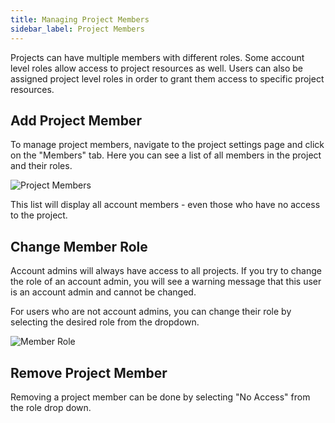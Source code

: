 ```yaml
---
title: Managing Project Members
sidebar_label: Project Members
---
```


Projects can have multiple members with different roles. Some account level
roles allow access to project resources as well. Users can also be assigned
project level roles in order to grant them access to specific project resources.

## Add Project Member

To manage project members, navigate to the project settings page and click on
the "Members" tab. Here you can see a list of all members in the project and
their roles.

![Project Members](../../../public/media/managing-project-members/image-1.png)

This list will display all account members - even those who have no access to
the project.

## Change Member Role

<EnterpriseFeature name="Role Based Access Control" />

Account admins will always have access to all projects. If you try to change the
role of an account admin, you will see a warning message that this user is an
account admin and cannot be changed.

For users who are not account admins, you can change their role by selecting the
desired role from the dropdown.

![Member Role](../../../public/media/managing-project-members/image-2.png)

## Remove Project Member

Removing a project member can be done by selecting "No Access" from the role
drop down.
